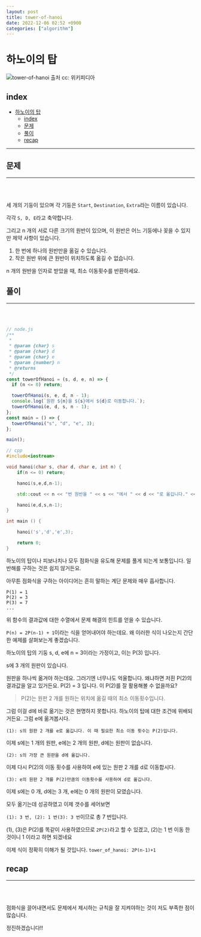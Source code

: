 ```yaml
---
layout: post
title: tower-of-hanoi
date: 2022-12-06 02:52 +0900
categories: ["algorithm"]
---
```


# 하노이의 탑

![tower-of-hanoi 출처 cc: 위키피디아](https://upload.wikimedia.org/wikipedia/commons/thumb/0/07/Tower_of_Hanoi.jpeg/300px-Tower_of_Hanoi.jpeg)


## index 
- [하노이의 탑](#하노이의-탑)
  - [index](#index)
  - [문제](#문제)
  - [풀이](#풀이)
  - [recap](#recap)

---
 
## 문제 
--- 
<br>
<br>

세 개의 기둥이 있으며 각 기둥은 `Start`, `Destination`, `Extra`라는 이름이 있습니다.

각각 `S, D, E`라고 축약합니다.

그리고 n 개의 서로 다른 크기의 원반이 있으며, 이 원반은 어느 기둥에나 꽂을 수 있지만 제약 사항이 있습니다.

1. 한 번에 하나의 원반만을 옮길 수 있습니다.
2. 작은 원반 위에 큰 원반이 위치하도록 옮길 수 없습니다.

n 개의 원반을 인자로 받았을 때, 최소 이동횟수를 반환하세요.

## 풀이 
--- 
<br>
<br>

```js
// node.js
/**
 *
 * @param {char} s
 * @param {char} d
 * @param {char} e
 * @param {number} n
 * @returns
 */
const towerOfHanoi = (s, d, e, n) => {
  if (n <= 0) return;

  towerOfHanoi(s, e, d, n - 1);
  console.log(`원판 ${n}을 ${s}에서 ${d}로 이동합니다.`);
  towerOfHanoi(e, d, s, n - 1);
};
const main = () => {
  towerOfHanoi("s", "d", "e", 3);
};

main();
```

```cpp
// cpp
#include<iostream>

void hanoi(char s, char d, char e, int n) {
    if(n <= 0) return;

    hanoi(s,e,d,n-1);

    std::cout << n << "번 원반을 " << s << "에서 " << d << "로 옮깁니다." << std::endl;

    hanoi(e,d,s,n-1);
}

int main () {

    hanoi('s','d','e',3);

    return 0;
}
```

하노이의 탑이나 피보나치나 모두 점화식을 유도해 문제를 풀게 되는게 보통입니다.
일반해를 구하는 것은 쉽지 않거든요.

아무튼 점화식을 구하는 아이디어는 흔히 말하는 계단 문제와 매우 흡사합니다.
```
P(1) = 1
P(2) = 3
P(3) = 7
...
```
위 함수의 결과값에 대한 수열에서 문제 해결의 힌트를 얻을 수 있습니다.

`P(n) = 2P(n-1) + 1`이라는 식을 얻어내어야 하는데요.
왜 이러한 식이 나오는지 간단한 예제를 살펴보는게 좋겠습니다.

하노이의 탑의 기둥 s, d, e에 n = 3이라는 가정이고, 이는 P(3) 입니다.

s에 3 개의 원판이 있습니다.

원판을 하나씩 옮겨야 하는데요.
그러기엔 너무나도 억울합니다. 왜냐하면 저흰 P(2)의 결과값을 알고 있거든요.
P(2) = 3 입니다. 이 P(2)를 잘 활용해볼 수 없을까요?

> P(2)는 원판 2 개를 원하는 위치에 옮길 때의 최소 이동횟수입니다.

그럼 이걸 d에 바로 옮기는 것은 현명하지 못합니다. 하노이의 탑에 대한 조건에 위배되거든요. 그럼 e에 옮겨봅시다.

`(1): s의 원판 2 개를 e로 옮깁니다. 이 때 필요한 최소 이동 횟수는 P(2)입니다.`

이제 s에는 1 개의 원판, e에는 2 개의 원판, d에는 원판이 없습니다.

`(2): s의 가장 큰 원판을 d에 옮깁니다.`

이제 다시 P(2)의 이동 횟수를 사용하여 e에 있는 원판 2 개를 d로 이동합시다.

`(3): e의 원판 2 개를 P(2)만큼의 이동횟수를 사용하여 d로 옮깁니다.`

이제 s에는 0 개, d에는 3 개, e에는 0 개의 원판이 모였습니다.

모두 옮기는데 성공하였고 이제 갯수를 세어보면

`(1): 3 번, (2): 1 번(3): 3 번`이므로 총 7 번입니다.


(1), (3)은 P(2)를 똑같이 사용하였으므로 `2P(2)`라고 할 수 있겠고,
(2)는 1 번 이동 한 것이니 1 이라고 하면 되겠네요

이제 식이 정확히 이해가 될 것입니다. `tower_of_hanoi: 2P(n-1)+1`




## recap 
--- 
<br>
<br>

점화식을 끌어내면서도 문제에서 제시하는 규칙을 잘 지켜야하는 것이 저도 부족한 점이 많습니다.

정진하겠습니다!!